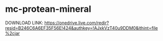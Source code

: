 # mc-protean-mineral

DOWNLOAD LINK: https://onedrive.live.com/redir?resid=B246C6A6EF35F56E!424&authkey=!AJxkVzT40u9DDM0&ithint=file%2cjar
